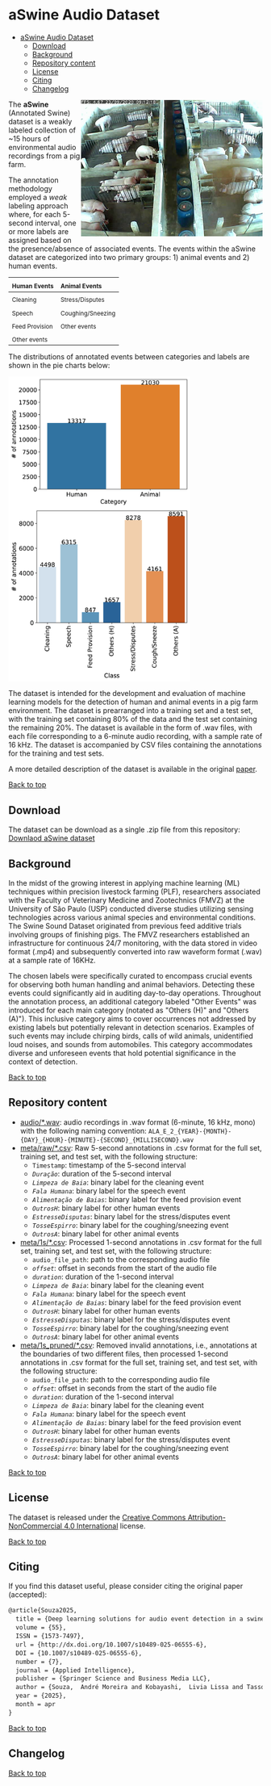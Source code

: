 # aSwine Audio Dataset

- [aSwine Audio Dataset](#aswine-audio-dataset)
  - [Download](#download)
  - [Background](#background)
  - [Repository content](#repository-content)
  - [License](#license)
  - [Citing](#citing)
  - [Changelog](#changelog)


<img src="fig_aswine_snapshot.png" alt="aSwine pig farm snapshot" title="aSwine pig farm snapshot" width=360 align="right" />

The **aSwine** (Annotated Swine) dataset is a weakly labeled collection of ~15 hours of environmental audio recordings from a pig farm. 

The annotation methodology employed a *weak* labeling approach where, for each 5-second interval, one or more labels are assigned based on the presence/absence of associated events. The events within the aSwine dataset are categorized into two primary groups: 1) animal events and 2) human events.

| <sub>Human Events</sub>   | <sub>Animal Events</sub>        |
| :---                      | :---                            |
| <sub>Cleaning</sub>       | <sub>Stress/Disputes</sub>      |
| <sub>Speech</sub>         | <sub>Coughing/Sneezing</sub>    |
| <sub>Feed Provision</sub> | <sub>Other events</sub>         |
| <sub>Other events</sub>   |                                 |

The distributions of annotated events between categories and labels are shown in the pie charts below:

<div style="overflow: auto;">
    <img src="fig_pie_chart_labels_human_animal_bar.png" alt="Image 1" width="360" style="float:left; margin-right:10px;">
    <img src="fig_pie_chart_labels_bar.png" alt="Image 2" width="360" style="float:left;">
</div>

The dataset is intended for the development and evaluation of machine learning models for the detection of human and animal events in a pig farm environment. The dataset is prearranged into a training set and a test set, with the training set containing 80% of the data and the test set containing the remaining 20%. The dataset is available in the form of .wav files, with each file corresponding to a 6-minute audio recording, with a sample rate of 16 kHz. The dataset is accompanied by CSV files containing the annotations for the training and test sets.

A more detailed description of the dataset is available in the original [paper](https://github.com/andremsouza/vision-aed-swine-barn-weak-labels).

[Back to top](#aswine-audio-dataset)

## Download

The dataset can be download as a single .zip file from this repository: [Downlaod aSwine dataset](https://github.com/andremsouza/aswine/archive/refs/heads/main.zip)

## Background

In the midst of the growing interest in applying machine learning (ML) techniques within precision livestock farming (PLF), researchers associated with the Faculty of Veterinary Medicine and Zootechnics (FMVZ) at the University of São Paulo (USP) conducted diverse studies utilizing sensing technologies across various animal species and environmental conditions. The Swine Sound Dataset originated from previous feed additive trials involving groups of finishing pigs. The FMVZ researchers established an infrastructure for continuous 24/7 monitoring, with the data stored in video format (.mp4) and subsequently converted into raw waveform format (.wav) at a sample rate of 16KHz.

The chosen labels were specifically curated to encompass crucial events for observing both human handling and animal behaviors. Detecting these events could significantly aid in auditing day-to-day operations. Throughout the annotation process, an additional category labeled "Other Events" was introduced for each main category (notated as "Others (H)" and "Others (A)"). This inclusive category aims to cover occurrences not addressed by existing labels but potentially relevant in detection scenarios. Examples of such events may include chirping birds, calls of wild animals, unidentified loud noises, and sounds from automobiles. This category accommodates diverse and unforeseen events that hold potential significance in the context of detection.

[Back to top](#aswine-audio-dataset)

## Repository content

- [audio/*.wav](audio/): audio recordings in .wav format (6-minute, 16 kHz, mono) with the following naming convention: `ALA_E_2_{YEAR}-{MONTH}-{DAY}_{HOUR}-{MINUTE}-{SECOND}_{MILLISECOND}.wav`
- [meta/raw/*.csv](meta/raw/): Raw 5-second annotations in .csv format for the full set, training set, and test set, with the following structure:
  - `Timestamp`: timestamp of the 5-second interval
  - *`Duração`*: duration of the 5-second interval
  - *`Limpeza de Baia`*: binary label for the cleaning event
  - *`Fala Humana`*: binary label for the speech event
  - *`Alimentação de Baias`*: binary label for the feed provision event
  - *`OutrosH`*: binary label for other human events
  - *`EstresseDisputas`*: binary label for the stress/disputes event
  - *`TosseEspirro`*: binary label for the coughing/sneezing event
  - *`OutrosA`*: binary label for other animal events
- [meta/1s/*.csv](meta/1s/): Processed 1-second annotations in .csv format for the full set, training set, and test set, with the following structure:
  - `audio_file_path`: path to the corresponding audio file
  - *`offset`*: offset in seconds from the start of the audio file
  - *`duration`*: duration of the 1-second interval
  - *`Limpeza de Baia`*: binary label for the cleaning event
  - *`Fala Humana`*: binary label for the speech event
  - *`Alimentação de Baias`*: binary label for the feed provision event
  - *`OutrosH`*: binary label for other human events
  - *`EstresseDisputas`*: binary label for the stress/disputes event
  - *`TosseEspirro`*: binary label for the coughing/sneezing event
  - *`OutrosA`*: binary label for other animal events
- [meta/1s_pruned/*.csv](meta/1s_pruned/): Removed invalid annotations, i.e., annotations at the boundaries of two different files, then processed 1-second annotations in .csv format for the full set, training set, and test set, with the following structure:
  - `audio_file_path`: path to the corresponding audio file
  - *`offset`*: offset in seconds from the start of the audio file
  - *`duration`*: duration of the 1-second interval
  - *`Limpeza de Baia`*: binary label for the cleaning event
  - *`Fala Humana`*: binary label for the speech event
  - *`Alimentação de Baias`*: binary label for the feed provision event
  - *`OutrosH`*: binary label for other human events
  - *`EstresseDisputas`*: binary label for the stress/disputes event
  - *`TosseEspirro`*: binary label for the coughing/sneezing event
  - *`OutrosA`*: binary label for other animal events

[Back to top](#aswine-audio-dataset)

## License

The dataset is released under the [Creative Commons Attribution-NonCommercial 4.0 International](https://creativecommons.org/licenses/by-nc/4.0/) license.

[Back to top](#aswine-audio-dataset)

## Citing

If you find this dataset useful, please consider citing the original paper (accepted):

```latex
@article{Souza2025,
  title = {Deep learning solutions for audio event detection in a swine barn using environmental audio and weak labels},
  volume = {55},
  ISSN = {1573-7497},
  url = {http://dx.doi.org/10.1007/s10489-025-06555-6},
  DOI = {10.1007/s10489-025-06555-6},
  number = {7},
  journal = {Applied Intelligence},
  publisher = {Springer Science and Business Media LLC},
  author = {Souza,  André Moreira and Kobayashi,  Livia Lissa and Tassoni,  Lucas Andrietta and Garbossa,  Cesar Augusto Pospissil and Ventura,  Ricardo Vieira and Machado de Sousa,  Elaine Parros},
  year = {2025},
  month = apr 
}
```

[Back to top](#aswine-audio-dataset)

## Changelog

[Back to top](#aswine-audio-dataset)
